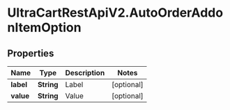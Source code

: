 # UltraCartRestApiV2.AutoOrderAddonItemOption

## Properties
Name | Type | Description | Notes
------------ | ------------- | ------------- | -------------
**label** | **String** | Label | [optional] 
**value** | **String** | Value | [optional] 


